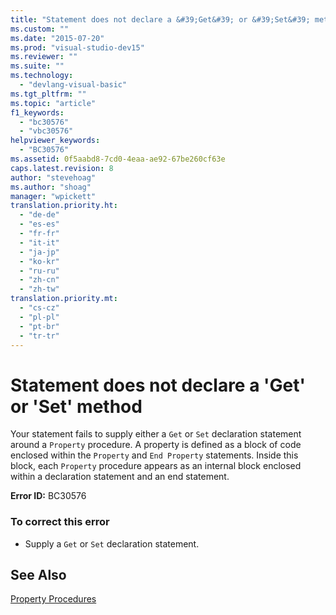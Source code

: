 ```yaml
---
title: "Statement does not declare a &#39;Get&#39; or &#39;Set&#39; method | Microsoft Docs"
ms.custom: ""
ms.date: "2015-07-20"
ms.prod: "visual-studio-dev15"
ms.reviewer: ""
ms.suite: ""
ms.technology: 
  - "devlang-visual-basic"
ms.tgt_pltfrm: ""
ms.topic: "article"
f1_keywords: 
  - "bc30576"
  - "vbc30576"
helpviewer_keywords: 
  - "BC30576"
ms.assetid: 0f5aabd8-7cd0-4eaa-ae92-67be260cf63e
caps.latest.revision: 8
author: "stevehoag"
ms.author: "shoag"
manager: "wpickett"
translation.priority.ht: 
  - "de-de"
  - "es-es"
  - "fr-fr"
  - "it-it"
  - "ja-jp"
  - "ko-kr"
  - "ru-ru"
  - "zh-cn"
  - "zh-tw"
translation.priority.mt: 
  - "cs-cz"
  - "pl-pl"
  - "pt-br"
  - "tr-tr"
---
```

# Statement does not declare a &#39;Get&#39; or &#39;Set&#39; method
Your statement fails to supply either a `Get` or `Set` declaration statement around a `Property` procedure. A property is defined as a block of code enclosed within the `Property` and `End Property` statements. Inside this block, each `Property` procedure appears as an internal block enclosed within a declaration statement and an end statement.  
  
 **Error ID:** BC30576  
  
### To correct this error  
  
-   Supply a `Get` or `Set` declaration statement.  
  
## See Also  
 [Property Procedures](/dotnet/visual-basic/language-reference/procedures/property-procedures)